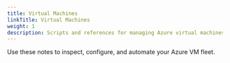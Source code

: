 ```yaml
---
title: Virtual Machines
linkTitle: Virtual Machines
weight: 1
description: Scripts and references for managing Azure virtual machines.
---
```


Use these notes to inspect, configure, and automate your Azure VM fleet.
